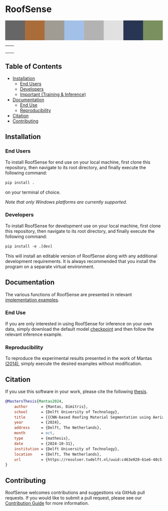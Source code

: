 <h1>RoofSense</h1>

![](docs/logo.png)

<style>
  table#badges td {
    border: none;
  }
</style>
<table id="badges">
  <tbody>
    <tr>
      <td><img src="https://app.roboflow.com/images/download-dataset-badge.svg" alt="" /></td>
      <td><img src="https://huggingface.co/datasets/huggingface/badges/resolve/main/model-on-hf-md.svg" alt="" /></td>
    </tr>
  </tbody>
</table>


<h2>Table of Contents</h2>

<!-- TOC -->
  * [Installation](#installation)
    * [End Users](#end-users)
    * [Developers](#developers)
    * [Important (Training & Inference)](#important-training--inference)
  * [Documentation](#documentation)
    * [End Use](#end-use)
    * [Reproducibility](#reproducibility)
  * [Citation](#citation)
  * [Contributing](#contributing)
<!-- TOC -->

## Installation

### End Users

To install RoofSense for end use on your local machine, first clone this repository, then navigate to its root directory, and finally execute the following command:

```txt
pip install .
```

on your terminal of choice.

*Note that only Windows platforms are currently supported.*

### Developers

To install RoofSense for development use on your local machine, first clone this repository, then navigate to its root directory, and finally execute the following command:

```txt
pip install -e .[dev]
```

This will install an editable version of RoofSense along with any additional development requirements.
It is always recommended that you install the program on a separate virtual environment.

## Documentation

The various functions of RoofSense are presented in relevant [implementation examples](implementation).

### End Use

If you are only interested in using RoofSense for inference on your own data, simply download the default model [checkpoint](https://huggingface.co/DimitrisMantas/RoofSense) and then follow the relevant inference example.

### Reproducibility

To reproduce the experimental results presented in the work of Mantas [(2014)](#citation), simply execute the desired examples without modification.

[//]: # ([//]: # &#40;TODO: Fill this in.&#41;)
[//]: # (- To generate the dataset,)

[//]: # (- To train the model,)

[//]: # (- To perform hyperparameter optimisation)

[//]: # (- To test the model)

[//]: # (- To test the generalised perf)

[//]: # (- To run the ablation study)

[//]: # (- To use the model for inference)

## Citation
If you use this software in your work, please cite the following [thesis](https://resolver.tudelft.nl/uuid:c463e920-61e6-40c5-89e9-25354fadf549).

```bibtex
@MastersThesis{Mantas2024,
    author      = {Mantas, Dimitris},
    school      = {Delft University of Technology},
    title       = {{CNN-based Roofing Material Segmentation using Aerial Imagery and LiDAR Data Fusion}},
    year        = {2024},
    address     = {Delft, The Netherlands},
    month       = oct,
    type        = {mathesis},
    date        = {2024-10-31},
    institution = {Delft University of Technology},
    location    = {Delft, The Netherlands},
    url         = {https://resolver.tudelft.nl/uuid:c463e920-61e6-40c5-89e9-25354fadf549},
}

```

## Contributing

RoofSense welcomes contributions and suggestions via GitHub pull requests.
If you would like to submit a pull request, please see our [Contribution Guide](CONTRIBUTING.md) for more information.

